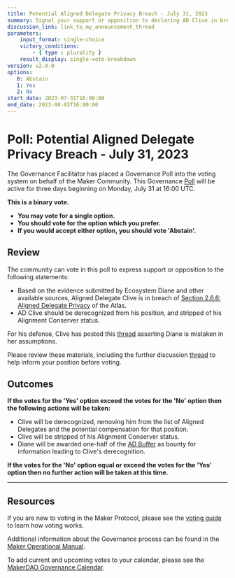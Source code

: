 ```yaml
---
title: Potential Aligned Delegate Privacy Breach - July 31, 2023
summary: Signal your support or opposition to declaring AD Clive in breach of the privacy standards of the Atlas (section 2.6.6). 
discussion_link: link_to_my_announcement_thread 
parameters:
    input_format: single-choice
    victory_conditions:
        - { type : plurality }
    result_display: single-vote-breakdown
version: v2.0.0
options:
   0: Abstain
   1: Yes
   2: No
start_date: 2023-07-31T16:00:00
end_date: 2023-08-03T16:00:00
---
```

# Poll: Potential Aligned Delegate Privacy Breach - July 31, 2023

The Governance Facilitator has placed a Governance Poll into the voting system on behalf of the Maker Community. This Governance [Poll](https://manual.makerdao.com/governance/governance-cycle/weekly-governance-cycle#weekly-governance-cycle-definitions-mip16c1) will be active for three days beginning on Monday, July 31 at 16:00 UTC.

**This is a binary vote.**
- **You may vote for a single option.**
- **You should vote for the option which you prefer.**
- **If you would accept either option, you should vote 'Abstain'.**

## Review

The community can vote in this poll to express support or opposition to the following statements:
* Based on the evidence submitted by Ecosystem Diane and other available sources, Aligned Delegate Clive is in breach of [Section 2.6.6: Aligned Delegate Privacy](https://mips.makerdao.com/mips/details/MIP101#2-6-6-aligned-delegate-privacy) of the Atlas.
* AD Clive should be derecognized from his position, and stripped of his Alignment Conserver status. 

For his defense, Clive has posted this [thread]($discussion_link) asserting Diane is mistaken in her assumptions.

Please review these materials, including the further discussion [thread]($discussion_link) to help inform your position before voting.

## Outcomes

**If the votes for the 'Yes' option exceed the votes for the 'No' option then the following actions will be taken:**
* Clive will be derecognized, removing him from the list of Aligned Delegates and the potential compensation for that position.
* Clive will be stripped of his Alignment Conserver status.
* Diane will be awarded one-half of the [AD Buffer](https://mips.makerdao.com/mips/details/MIP101#2-6-3-4-ad-buffer) as bounty for information leading to Clive's derecognition. 

**If the votes for the 'No' option equal or exceed the votes for the 'Yes' option then no further action will be taken at this time.**

---

## Resources

If you are new to voting in the Maker Protocol, please see the [voting guide](https://manual.makerdao.com/governance/voting-in-makerdao/on-chain-governance) to learn how voting works.

Additional information about the Governance process can be found in the [Maker Operational Manual](https://manual.makerdao.com).

To add current and upcoming votes to your calendar, please see the [MakerDAO Governance Calendar](https://manual.makerdao.com/makerdao/calendars/governance-calendar).
